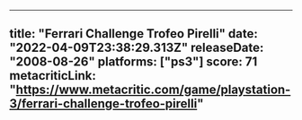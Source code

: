 
---
title: "Ferrari Challenge Trofeo Pirelli"
date: "2022-04-09T23:38:29.313Z"
releaseDate: "2008-08-26"
platforms: ["ps3"]
score: 71
metacriticLink: "https://www.metacritic.com/game/playstation-3/ferrari-challenge-trofeo-pirelli"
---
